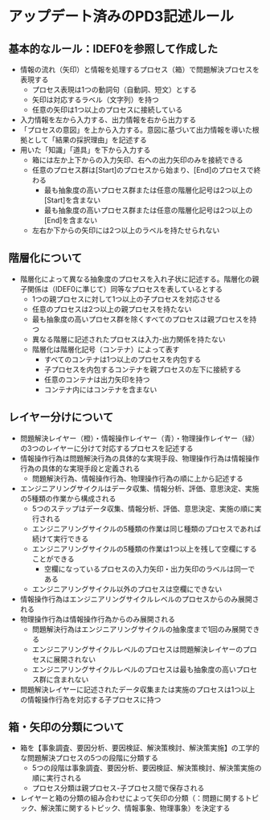 # アップデート済みのPD3記述ルール

## 基本的なルール：IDEF0を参照して作成した
- 情報の流れ（矢印）と情報を処理するプロセス（箱）で問題解決プロセスを表現する
  - プロセス表現は1つの動詞句（自動詞、短文）とする
  - 矢印は対応するラベル（文字列）を持つ
  - 任意の矢印は1つ以上のプロセスに接続している
- 入力情報を左から入力する、出力情報を右から出力する
- 「プロセスの意図」を上から入力する。意図に基づいて出力情報を導いた根拠として「結果の採択理由」を記述する
- 用いた「知識」「道具」を下から入力する
  - 箱には左か上下からの入力矢印、右への出力矢印のみを接続できる
  - 任意のプロセス群は[Start]のプロセスから始まり、[End]のプロセスで終わる
    - 最も抽象度の高いプロセス群または任意の階層化記号は2つ以上の[Start]を含まない
    - 最も抽象度の高いプロセス群または任意の階層化記号は2つ以上の[End]を含まない
  - 左右か下からの矢印には2つ以上のラベルを持たせられない

## 階層化について
- 階層化によって異なる抽象度のプロセスを入れ子状に記述する。階層化の親子関係は（IDEF0に準じて）同等なプロセスを表しているとする
  - 1つの親プロセスに対して1つ以上の子プロセスを対応させる
  - 任意のプロセスは2つ以上の親プロセスを持たない
  - 最も抽象度の高いプロセス群を除くすべてのプロセスは親プロセスを持つ
  - 異なる階層に記述されたプロセスは入力-出力関係を持たない
  - 階層化は階層化記号（コンテナ）によって表す
    - すべてのコンテナは1つ以上のプロセスを内包する
    - 子プロセスを内包するコンテナを親プロセスの左下に接続する
    - 任意のコンテナは出力矢印を持つ
    - コンテナ内にはコンテナを含まない

## レイヤー分けについて
- 問題解決レイヤー（橙）・情報操作レイヤー（青）・物理操作レイヤー（緑）の3つのレイヤーに分けて対応するプロセスを記述する
- 情報操作行為は問題解決行為の具体的な実現手段、物理操作行為は情報操作行為の具体的な実現手段と定義される
  - 問題解決行為、情報操作行為、物理操作行為の順に上から記述する
- エンジニアリングサイクルはデータ収集、情報分析、評価、意思決定、実施の5種類の作業から構成される
  - 5つのステップはデータ収集、情報分析、評価、意思決定、実施の順に実行される
  - エンジニアリングサイクルの5種類の作業は同じ種類のプロセスであれば続けて実行できる
  - エンジニアリングサイクルの5種類の作業は1つ以上を残して空欄にすることができる
    - 空欄になっているプロセスの入力矢印・出力矢印のラベルは同一である
  - エンジニアリングサイクル以外のプロセスは空欄にできない
- 情報操作行為はエンジニアリングサイクルレベルのプロセスからのみ展開される
- 物理操作行為は情報操作行為からのみ展開される
  - 問題解決行為はエンジニアリングサイクルの抽象度まで1回のみ展開できる
  - エンジニアリングサイクルレベルのプロセスは問題解決レイヤーのプロセスに展開されない
  - エンジニアリングサイクルレベルのプロセスは最も抽象度の高いプロセス群に含まれない
- 問題解決レイヤーに記述されたデータ収集または実施のプロセスは1つ以上の情報操作行為を対応する子プロセスに持つ

## 箱・矢印の分類について
- 箱を【事象調査、要因分析、要因検証、解決策検討、解決策実施】の工学的な問題解決プロセスの5つの段階に分類する
  - 5つの段階は事象調査、要因分析、要因検証、解決策検討、解決策実施の順に実行される
  - プロセス分類は親プロセス-子プロセス間で保存される
- レイヤーと箱の分類の組み合わせによって矢印の分類（：問題に関するトピック、解決策に関するトピック、情報事象、物理事象）を決定する
